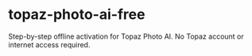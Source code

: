 # topaz-photo-ai-free
Step-by-step offline activation for Topaz Photo AI. No Topaz account or internet access required.
